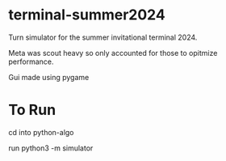 # terminal-summer2024
Turn simulator for the summer invitational terminal 2024.

Meta was scout heavy so only accounted for those to opitmize performance.

Gui made using pygame

# To Run
cd into python-algo

run python3 -m simulator
